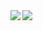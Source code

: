 <a href="https://github.com/anuraghazra/github-readme-stats">
  <img align="left" src="https://github-readme-stats.vercel.app/api?username=shou-watanabe&show_icons=true&count_private=true&theme=tokyonight" />
</a>
<a href="https://github.com/anuraghazra/github-readme-stats?hide=css,html">
  <img align="left" src="https://github-readme-stats.vercel.app/api/top-langs/?username=shou-watanabe&theme=tokyonight&count_private=true" />
</a>
